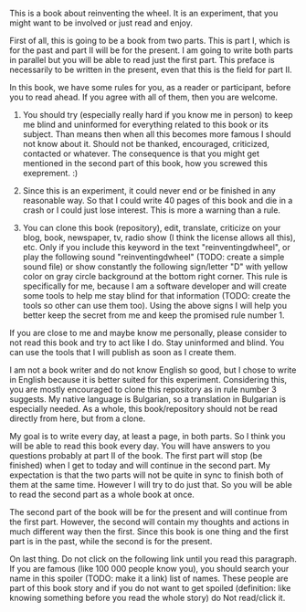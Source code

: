 This is a book about reinventing the wheel. It is an experiment, that you might want to be involved or just read and enjoy.

First of all, this is going to be a book from two parts. This is part I, which is for the past and part II will be for the present. I am going to write both parts in parallel but you will be able to read just the first part. This preface is necessarily to be written in the present, even that this is the field for part II.

In this book, we have some rules for you, as a reader or participant, before you to read ahead. If you agree with all of them, then you are welcome.

  1. You should try (especially really hard if you know me in person) to keep me blind and uninformed for everything related to this book or its subject. Than means then when all this becomes more famous I should not know about it. Should not be thanked, encouraged, criticized, contacted or whatever. The consequence is that you might get mentioned in the second part of this book, how you screwed this exeprement. :)

  2. Since this is an experiment, it could never end or be finished in any reasonable way. So that I could write 40 pages of this book and die in a crash or I could just lose interest. This is more a warning than a rule.

  3. You can clone this book (repository), edit, translate, criticize on your blog, book, newspaper, tv, radio show (I think the license allows all this), etc. Only if you include this keyword in the text "reinventingdwheel", or play the following sound "reinventingdwheel" (TODO: create a simple sound file) or show constantly the following sign/letter "D" with yellow color on gray circle background at the bottom right corner.
  This rule is specifically for me, because I am a software developer and will create some tools to help me stay blind for that information (TODO: create the tools so other can use them too). Using the above signs I will help you better keep the secret from me and keep the promised rule number 1.


If you are close to me and maybe know me personally, please consider to not read this book and try to act like I do. Stay uninformed and blind. You can use the tools that I will publish as soon as I create them.

I am not a book writer and do not know English so good, but I chose to write in English because it is better suited for this experiment. Considering this, you are mostly encouraged to clone this repository as in rule number 3 suggests. My native language is Bulgarian, so a translation in Bulgarian is especially needed. As a whole, this book/repository should not be read directly from here, but from a clone.

My goal is to write every day, at least a page, in both parts. So I think you will be able to read this book every day. You will have answers to you questions probably at part II of the book. The first part will stop (be finished) when I get to today and will continue in the second part. My expectation is that the two parts will not be quite in sync to finish both of them at the same time. However I will try to do just that. So you will be able to read the second part as a whole book at once.

The second part of the book will be for the present and will continue from the first part. However, the second will contain my thoughts and actions in much different way then the first. Since this book is one thing and the first part is in the past, while the second is for the present.

On last thing. Do not click on the following link until you read this paragraph. If you are famous (like 100 000 people know you), you should search your name in this spoiler (TODO: make it a link) list of names. These people are part of this book story and if you do not want to get spoiled (definition: like knowing something before you read the whole story) do Not read/click it.
